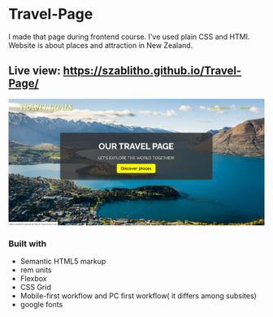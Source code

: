 # Travel-Page
I made that page during frontend course. I've used plain CSS and HTMl. Website is about places and attraction in New Zealand.
## Live view: https://szablitho.github.io/Travel-Page/
![PC preview](./Screenshot%202022-12-21%20183403.png)
### Built with

- Semantic HTML5 markup
- rem units
- Flexbox
- CSS Grid
- Mobile-first workflow and PC first workflow( it differs among subsites)
- google fonts

